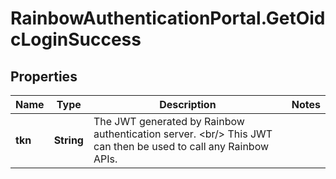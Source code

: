 # RainbowAuthenticationPortal.GetOidcLoginSuccess

## Properties
Name | Type | Description | Notes
------------ | ------------- | ------------- | -------------
**tkn** | **String** | The JWT generated by Rainbow authentication server. &lt;br/&gt; This JWT can then be used to call any Rainbow APIs. | 


